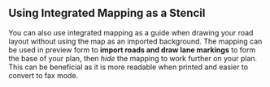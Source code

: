## Using Integrated Mapping as a Stencil 

You can also use integrated mapping as a guide when drawing your road layout without using the map as an imported background. The mapping can be used in preview form to **import roads and draw lane markings** to form the base of your plan, then *hide* the mapping to work further on your plan. This can be beneficial as it is more readable when printed and easier to convert to fax mode.